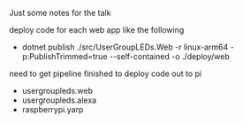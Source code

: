 Just some notes for the talk

deploy code for each web app like the following

- dotnet publish ./src/UserGroupLEDs.Web -r linux-arm64 -p:PublishTrimmed=true --self-contained -o ./deploy/web

need to get pipeline finished to deploy code out to pi
- usergroupleds.web
- usergroupleds.alexa
- raspberrypi.yarp
